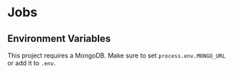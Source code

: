 # Jobs

## Environment Variables

This project requires a MongoDB. Make sure to set `process.env.MONGO_URL` or add it to `.env`.
